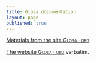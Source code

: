 ```yaml
---
title: Glosa documentation
layout: page
published: true
---
```


[Materials from the site <span style="font-variant:small-caps;">Glosa · org</span>](glosa/index.html). <!--Harvested on 2019-06-31 --->

[The website <span style="font-variant:small-caps;">Glosa · org</span>](glosa-verbatim/index.html) verbatim. <!--Harvested on 2019-06-31 --->
